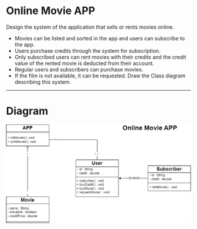# Online Movie APP
Design the system of the application that sells or rents movies online.

- Movies can be listed and sorted in the app and users can subscribe to the app.
- Users purchase credits through the system for subscription.
- Only subscribed users can rent movies with their credits and the credit value of the rented movie is deducted from their account.
- Regular users and subscribers can purchase movies.
- If the film is not available, it can be requested.
  Draw the Class diagram describing this system.
  
---
# Diagram

![](/Practices/Hw03_OnlineMovieAPP/OnlineMovieAPP.png)
